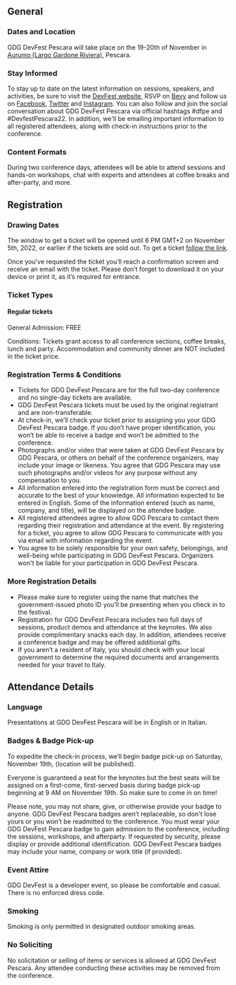 ## General

### Dates and Location

GDG DevFest Pescara will take place on the 19-20th of November in [Aurumo (Largo Gardone Riviera),](https://goo.gl/maps/QMhwdFt8PizyT4Xb8) Pescara.

### Stay Informed

To stay up to date on the latest information on sessions, speakers, and activities, be sure to visit the [DevFest website](https://devfest.gdgpescara.it/), RSVP on [Bevy](https://gdg.community.dev/events/details/google-gdg-pescara-presents-devfest-pescara-2022/) and follow us on [Facebook](https://www.facebook.com/gdgpescara/), [Twitter](https://twitter.com/gdgpescara) and [Instagram](https://www.instagram.com/gdgpescara/). You can also follow and join the social conversation about GDG DevFest Pescara via official hashtags #dfpe and #DevfestPescara22. In addition, we'll be emailing important information to all registered attendees, along with check-in instructions prior to the conference.

### Content Formats

During two conference days, attendees will be able to attend sessions and hands-on workshops, chat with experts and attendees at coffee breaks and after-party, and more.

## Registration

### Drawing Dates

The window to get a ticket will be opened until 6 PM GMT+2 on November 5th, 2022, or earlier if the tickets are sold out. To get a ticket [follow the link](https://gdg.community.dev/events/details/google-gdg-pescara-presents-devfest-pescara-2022/).

Once you've requested the ticket you’ll reach a confirmation screen and receive an email with the ticket. Please don’t forget to download it on your device or print it, as it’s required for entrance.

### Ticket Types

#### **Regular tickets**

General Admission: FREE

Conditions: Tickets grant access to all conference sections, coffee breaks, lunch and party. Accommodation and community dinner are NOT included in the ticket price.

### Registration Terms & Conditions

- Tickets for GDG DevFest Pescara are for the full two-day conference and no single-day tickets are available.
- GDG DevFest Pescara tickets must be used by the original registrant and are non-transferable.
- At check-in, we’ll check your ticket prior to assigning you your GDG DevFest Pescara badge. If you don’t have proper identification, you won’t be able to receive a badge and won’t be admitted to the conference.
- Photographs and/or video that were taken at GDG DevFest Pescara by GDG Pescara, or others on behalf of the conference organizers, may include your image or likeness. You agree that GDG Pescara may use such photographs and/or videos for any purpose without any compensation to you.
- All information entered into the registration form must be correct and accurate to the best of your knowledge. All information expected to be entered in English. Some of the information entered (such as name, company, and title), will be displayed on the attendee badge.
- All registered attendees agree to allow GDG Pescara to contact them regarding their registration and attendance at the event. By registering for a ticket, you agree to allow GDG Pescara to communicate with you via email with information regarding the event.
- You agree to be solely responsible for your own safety, belongings, and well-being while participating in GDG DevFest Pescara. Organizers won't be liable for your participation in GDG DevFest Pescara.

### More Registration Details

- Please make sure to register using the name that matches the government-issued photo ID you’ll be presenting when you check in to the festival.
- Registration for GDG DevFest Pescara includes two full days of sessions, product demos and attendance at the keynotes. We also provide complimentary snacks each day. In addition, attendees receive a conference badge and may be offered additional gifts.
- If you aren’t a resident of Italy, you should check with your local government to determine the required documents and arrangements needed for your travel to Italy.

## Attendance Details

### Language

Presentations at GDG DevFest Pescara will be in English or in Italian.

### Badges & Badge Pick-up

To expedite the check-in process, we’ll begin badge pick-up on Saturday, November 19th, (location will be published). 

Everyone is guaranteed a seat for the keynotes but the best seats will be assigned on a first-come, first-served basis during badge pick-up beginning at 9 AM on November 19th. So make sure to come in on time!

Please note, you may not share, give, or otherwise provide your badge to anyone. GDG DevFest Pescara badges aren’t replaceable, so don't lose yours or you won’t be readmitted to the conference. You must wear your GDG DevFest Pescara badge to gain admission to the conference, including the sessions, workshops, and afterparty. If requested by security, please display or provide additional identification. GDG DevFest Pescara badges may include your name, company or work title (if provided).

### Event Attire

GDG DevFest is a developer event, so please be comfortable and casual. There is no enforced dress code.

### Smoking

Smoking is only permitted in designated outdoor smoking areas.

### No Soliciting

No solicitation or selling of items or services is allowed at GDG DevFest Pescara. Any attendee conducting these activities may be removed from the conference.
